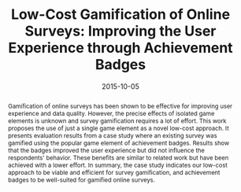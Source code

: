 ---
abstract: Gamification of online surveys has been shown to be effective for improving
  user experience and data quality. However, the precise effects of isolated game
  elements is unknown and survey gamification requires a lot of effort. This work
  proposes the use of just a single game element as a novel low-cost approach. It
  presents evaluation results from a case study where an existing survey was gamified
  using the popular game element of achievement badges. Results show that the badges
  improved the user experience but did not influence the respondents' behavior. These
  benefits are similar to related work but have been achieved with a lower effort.
  In summary, the case study indicates our low-cost approach to be viable and efficient
  for survey gamification, and achievement badges to be well-suited for gamified online
  surveys.
authors:
- Johannes Harms
- Dominik Seitz
- Christoph Wimmer
- Karin Kappel
- Thomas Grechenig
date: '2015-10-05'
featured: false
links:
- name: Publik
  url: https://publik.tuwien.ac.at/showentry.php?ID=246351&lang=2
publication: 'Talk: Symposium on the 2nd ACM SIGCHI annual symposium on Computer-Human
  Interaction in Play (CHI PLAY), London, Great Britain; 10-05-2015 - 10-07-2015;
  in: "Proceedings of the 2015 Annual Symposium on Computer-Human Interaction in Play",
  ACM, (2015), ISBN: 978-1-4503-3466-2; 109 - 113'
publication_types:
- '1'
publishDate: '2015-10-05'
title: 'Low-Cost Gamification of Online Surveys: Improving the User Experience through
  Achievement Badges'
url_pdf: ''
---